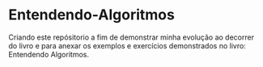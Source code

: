 # Entendendo-Algoritmos

Criando este repósitorio a fim de demonstrar minha evolução ao decorrer do livro e para anexar os exemplos e exercícios demonstrados no livro: Entendendo Algoritmos. 
